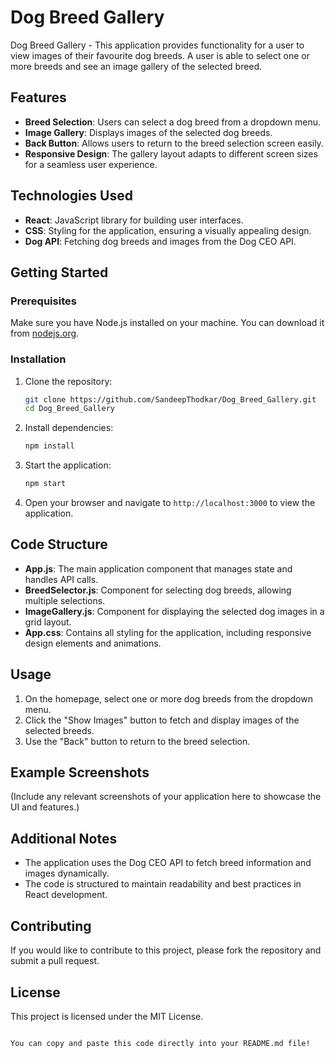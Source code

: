 # Dog Breed Gallery

Dog Breed Gallery - This application provides functionality for a user to view images of their favourite dog breeds. A user is able to select one or more breeds and see an image gallery of the selected breed.

## Features

- **Breed Selection**: Users can select a dog breed from a dropdown menu.
- **Image Gallery**: Displays images of the selected dog breeds.
- **Back Button**: Allows users to return to the breed selection screen easily.
- **Responsive Design**: The gallery layout adapts to different screen sizes for a seamless user experience.

## Technologies Used

- **React**: JavaScript library for building user interfaces.
- **CSS**: Styling for the application, ensuring a visually appealing design.
- **Dog API**: Fetching dog breeds and images from the Dog CEO API.

## Getting Started

### Prerequisites

Make sure you have Node.js installed on your machine. You can download it from [nodejs.org](https://nodejs.org/).

### Installation

1. Clone the repository:
   ```bash
   git clone https://github.com/SandeepThodkar/Dog_Breed_Gallery.git
   cd Dog_Breed_Gallery
   ```

2. Install dependencies:
   ```bash
   npm install
   ```

3. Start the application:
   ```bash
   npm start
   ```

4. Open your browser and navigate to `http://localhost:3000` to view the application.

## Code Structure

- **App.js**: The main application component that manages state and handles API calls.
- **BreedSelector.js**: Component for selecting dog breeds, allowing multiple selections.
- **ImageGallery.js**: Component for displaying the selected dog images in a grid layout.
- **App.css**: Contains all styling for the application, including responsive design elements and animations.

## Usage

1. On the homepage, select one or more dog breeds from the dropdown menu.
2. Click the "Show Images" button to fetch and display images of the selected breeds.
3. Use the "Back" button to return to the breed selection.

## Example Screenshots

(Include any relevant screenshots of your application here to showcase the UI and features.)

## Additional Notes

- The application uses the Dog CEO API to fetch breed information and images dynamically.
- The code is structured to maintain readability and best practices in React development.

## Contributing

If you would like to contribute to this project, please fork the repository and submit a pull request.

## License

This project is licensed under the MIT License.
```

You can copy and paste this code directly into your README.md file!